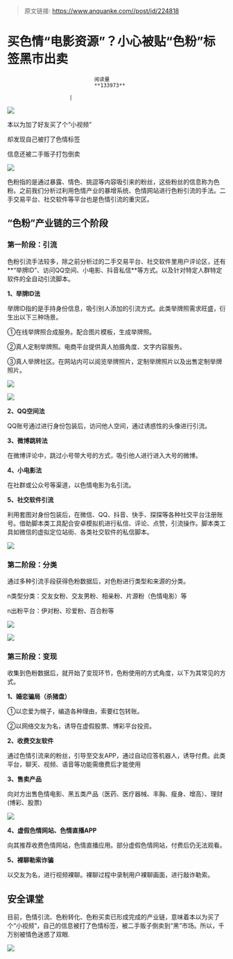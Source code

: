 > 原文链接: https://www.anquanke.com//post/id/224818 


# 买色情“电影资源”？小心被贴“色粉”标签黑市出卖


                                阅读量   
                                **133973**
                            
                        |
                        
                                                                                    



[![](https://p3.ssl.qhimg.com/t014af0bc692e23f817.png)](https://p3.ssl.qhimg.com/t014af0bc692e23f817.png)



本以为加了好友买了个“小视频”

却发现自己被打了色情标签

信息还被二手贩子打包倒卖

[![](https://p3.ssl.qhimg.com/t01165aad6f5ebef3ad.jpg)](https://p3.ssl.qhimg.com/t01165aad6f5ebef3ad.jpg)

色粉指的是通过暴露、情色、挑逗等内容吸引来的粉丝，这些粉丝的信息称为色粉。之前我们分析过利用色情产业的暴增系统、色情网站进行色粉引流的手法。二手交易平台、社交软件等平台也是色情引流的重灾区。



## “色粉”产业链的三个阶段

### 第一阶段：引流

色粉引流手法较多，除之前分析过的二手交易平台、社交软件里用户评论区，还有**“举牌ID”、访问QQ空间、小电影、抖音私信**等方式。以及针对特定人群特定软件的全自动引流脚本。

**1、举牌ID法**

举牌ID指的是手持身份信息，吸引别人添加的引流方式。此类举牌照需求旺盛，衍生出以下三种场景。

①在线举牌照合成服务。配合图片模板，生成举牌照。

②真人定制举牌照。电商平台提供真人拍摄角度、文字内容服务。

③真人举牌社区。在网站内可以阅览举牌照片，定制举牌照片以及出售定制举牌照片。

[![](https://p1.ssl.qhimg.com/t01fb1955d9cc0a13ee.png)](https://p1.ssl.qhimg.com/t01fb1955d9cc0a13ee.png)

[![](https://p3.ssl.qhimg.com/t013754480601eb293b.png)](https://p3.ssl.qhimg.com/t013754480601eb293b.png)

**2、QQ空间法**

QQ账号通过进行身份包装后，访问他人空间，通过诱惑性的头像进行引流。

**3、微博跳转法**

在微博评论中，跳过小号带大号的方式，吸引他人进行进入大号的微博。

**4、小电影法**

在社群或公众号等渠道，以色情电影为名引流。

**5、社交软件引流**

利用套图对身份包装后，在微信、QQ、抖音、快手、探探等各种社交平台注册账号。借助脚本类工具配合安卓模拟机进行私信、评论、点赞，引流操作。脚本类工具如微信的虚拟定位站街、各类社交软件的私信脚本。

[![](https://p0.ssl.qhimg.com/t014243e838b16ab846.png)](https://p0.ssl.qhimg.com/t014243e838b16ab846.png)



### 第二阶段：分类

通过多种引流手段获得色粉数据后，对色粉进行类型和来源的分类。

n类型分类：交友女粉、交友男粉、相亲粉、片源粉（色情电影）等

n出粉平台：伊对粉、珍爱粉、百合粉等

[![](https://p4.ssl.qhimg.com/t013e1a852903ee7921.png)](https://p4.ssl.qhimg.com/t013e1a852903ee7921.png)

[![](https://p2.ssl.qhimg.com/t01191202ecfedcddf8.png)](https://p2.ssl.qhimg.com/t01191202ecfedcddf8.png)



### 第三阶段：变现

收集到色粉数据后，就开始了变现环节，色粉使用的方式角度，以下为其常见的方式。

**1、婚恋骗局（杀猪盘）**

①以恋爱为幌子，编造各种理由，索要红包转账。

②以网络交友为名，诱导在虚假股票、博彩平台投资。

**2、收费交友软件**

通过色情引流来的粉丝，引导至交友APP，通过自动应答机器人，诱导付费。此类平台，聊天、视频、语音等功能需缴费后才能使用

**3、售卖产品**

向对方出售色情电影、黑五类产品（医药、医疗器械、丰胸、瘦身、增高）、理财(博彩、股票)

[![](https://p3.ssl.qhimg.com/t016ea8e68924392e55.png)](https://p3.ssl.qhimg.com/t016ea8e68924392e55.png)

**4、虚假色情网站、色情直播APP**

向其推荐收费色情网站，色情直播应用。部分虚假色情网站，付费后仍无法观看。

**5、裸聊勒索诈骗**

以交友为名，进行视频裸聊。裸聊过程中录制用户裸聊画面，进行敲诈勒索。



## 安全课堂

目前，色情引流、色粉转化、色粉买卖已形成完成的产业链，意味着本以为买了个“小视频”，自己的信息被打了色情标签，被二手贩子倒卖到“黑”市场。所以，千万别被情色迷惑了双眼.

[![](https://p3.ssl.qhimg.com/t01816554d3368d8878.png)](https://p3.ssl.qhimg.com/t01816554d3368d8878.png)
